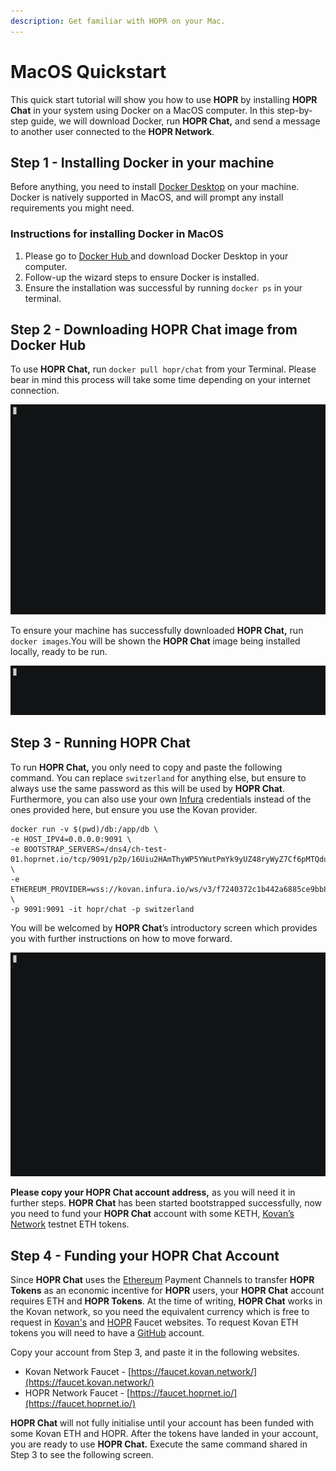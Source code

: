 ```yaml
---
description: Get familiar with HOPR on your Mac.
---
```


# MacOS Quickstart

This quick start tutorial will show you how to use **HOPR** by installing **HOPR Chat** in your system using Docker on a MacOS computer. In this step-by-step guide, we will download Docker, run **HOPR Chat,** and send a message to another user connected to the **HOPR Network**.

## Step 1 - Installing Docker in your machine

Before anything, you need to install [Docker Desktop](https://hub.docker.com/editions/community/docker-ce-desktop-mac/) on your machine. Docker is natively supported in MacOS, and will prompt any install requirements you might need.

### Instructions for installing Docker in MacOS

1. Please go to [Docker Hub ](https://hub.docker.com/editions/community/docker-ce-desktop-mac/)and download Docker Desktop in your computer.
2. Follow-up the wizard steps to ensure Docker is installed.
3. Ensure the installation was successful by running `docker ps` in your terminal.

## Step 2 - Downloading HOPR Chat image from Docker Hub

To use **HOPR Chat,** run `docker pull hopr/chat` from your Terminal. Please bear in mind this process will take some time depending on your internet connection.

![Currently HOPR Chat is about ~0.5 GB, please be patient.](../../.gitbook/assets/docker_install_macos.gif)

To ensure your machine has successfully downloaded **HOPR Chat,** run `docker images`.You will be shown the **HOPR Chat** image being installed locally, ready to be run.

![HOPR Chat distributed as a Docker image](../../.gitbook/assets/docker_images.gif)

## Step 3 - **Running HOPR Chat**

To run **HOPR Chat,** you only need to copy and paste the following command. You can replace `switzerland` for anything else, but ensure to always use the same password as this will be used by **HOPR Chat**. Furthermore, you can also use your own [Infura](https://infura.io/) credentials instead of the ones provided here, but ensure you use the Kovan provider.

```text
docker run -v $(pwd)/db:/app/db \
-e HOST_IPV4=0.0.0.0:9091 \
-e BOOTSTRAP_SERVERS=/dns4/ch-test-01.hoprnet.io/tcp/9091/p2p/16Uiu2HAmThyWP5YWutPmYk9yUZ48ryWyZ7Cf6pMTQduvHUS9sGE7 \
-e ETHEREUM_PROVIDER=wss://kovan.infura.io/ws/v3/f7240372c1b442a6885ce9bb825ebc36 \
-p 9091:9091 -it hopr/chat -p switzerland
```

You will be welcomed by **HOPR Chat**’s introductory screen which provides you with further instructions on how to move forward.

![HOPR Chat will prompt you to request funds online.](../../.gitbook/assets/hopr.gif)

**Please copy your HOPR Chat account address,** as you will need it in further steps. **HOPR Chat** has been started bootstrapped successfully, now you need to fund your **HOPR Chat** account with some KETH, [Kovan’s Network](https://kovan-testnet.github.io/website/) testnet ETH tokens. 

## Step 4 - Funding your HOPR Chat Account

Since **HOPR Chat** uses the [Ethereum](https://ethereum.org/) Payment Channels to transfer **HOPR Tokens** as an economic incentive for **HOPR** users, your **HOPR Chat** account requires ETH and **HOPR Tokens**. At the time of writing, **HOPR Chat** works in the Kovan network, so you need the equivalent currency which is free to request in [Kovan's](https://faucet.kovan.network/) and [HOPR](https://faucet.hoprnet.io/) Faucet websites. To request Kovan ETH tokens you will need to have a [GitHub](https://github.com/) account.

Copy your account from Step 3, and paste it in the following websites. 

* Kovan Network Faucet - [https://faucet.kovan.network/](https://faucet.kovan.network/)
* HOPR Network Faucet - [https://faucet.hoprnet.io/](https://faucet.hoprnet.io/)

**HOPR Chat** will not fully initialise until your account has been funded with some Kovan ETH and HOPR. After the tokens have landed in your account, you are ready to use **HOPR Chat.** Execute the same command shared in Step 3 to see the following screen.



